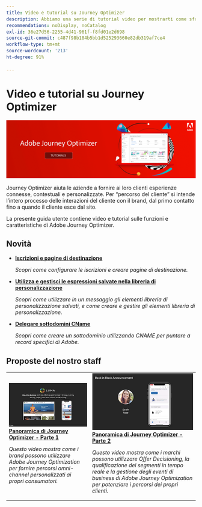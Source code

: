 ```yaml
---
title: Video e tutorial su Journey Optimizer
description: Abbiamo una serie di tutorial video per mostrarti come sfruttare i vantaggi di Journey Optimizer.
recommendations: noDisplay, noCatalog
exl-id: 36e27d56-2255-4d41-961f-f8fd01e2d698
source-git-commit: c487f98b184b5bb1d525293660e82db319af7ce4
workflow-type: tm+mt
source-wordcount: '213'
ht-degree: 91%

---
```



# Video e tutorial su Journey Optimizer

![](./assets/ajo-banner.png)

Journey Optimizer aiuta le aziende a fornire ai loro clienti esperienze connesse, contestuali e personalizzate. Per “percorso del cliente” si intende l’intero processo delle interazioni del cliente con il brand, dal primo contatto fino a quando il cliente esce dal sito.

La presente guida utente contiene video e tutorial sulle funzioni e caratteristiche di Adobe Journey Optimizer.

## Novità

* **[Iscrizioni e pagine di destinazione](/help/subscriptions-and-landing-pages.md)**

   *Scopri come configurare le iscrizioni e creare pagine di destinazione.*

* **[Utilizza e gestisci le espressioni salvate nella libreria di personalizzazione](/help/personalize-content/use-and-manage-saved-expressions-in-personalization-library.md)**

   *Scopri come utilizzare in un messaggio gli elementi libreria di personalizzazione salvati, e come creare e gestire gli elementi libreria di personalizzazione.*

* **[Delegare sottodomini CName](/help/set-up-email-channel/delegate-cname-subdomains.md)**

   *Scopri come creare un sottodominio utilizzando CNAME per puntare a record specifici di Adobe.*

## Proposte del nostro staff

<table>
<tr>
  <td>
    <a href="./introduction/journey-optimizer-overview-part-1.md">
      <img alt="Panoramica di Journey Optimizer - Parte 1: distribuzione di percorsi omni-channel (video)" src="./assets/334174.jpg"/>
    </a>
    <div>
      <a href="./introduction/journey-optimizer-overview-part-1.md">
    <strong>Panoramica di Journey Optimizer - Parte 1 </strong>
    </a>
    </div>
    <p>
    <em>Questo video mostra come i brand possono utilizzare Adobe Journey Optimization per fornire percorsi omni-channel personalizzati ai propri consumatori.</em>
    <p>
  </td>
    <td>
    <a href="./introduction/journey-optimizer-overview-part-2.md">
      <img alt="Panoramica di Journey Optimizer - Parte 2: distribuzione di percorsi omni-channel (video)" src="./assets/334175.jpg"/>
    </a>
    <div>
      <a href="./introduction/journey-optimizer-overview-part-2.md">
    <strong>Panoramica di Journey Optimizer - Parte 2 </strong>
    </a>
    </div>
    <p>
    <em>Questo video mostra come i marchi possono utilizzare Offer Decisioning, la qualificazione dei segmenti in tempo reale e la gestione degli eventi di business di Adobe Journey Optimization per potenziare i percorsi dei propri clienti.</em>
    <p>
  </td>
</table>
